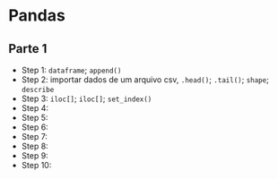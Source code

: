 # Pandas

## Parte 1
- Step 1: ```dataframe```; ```append()```
- Step 2: importar dados de um arquivo csv, ```.head()```; ```.tail()```; ```shape```; ```describe```
- Step 3: ```iloc[]```; ```iloc[]```; ```set_index()```
- Step 4:
- Step 5:
- Step 6:
- Step 7:
- Step 8:
- Step 9:
- Step 10:
